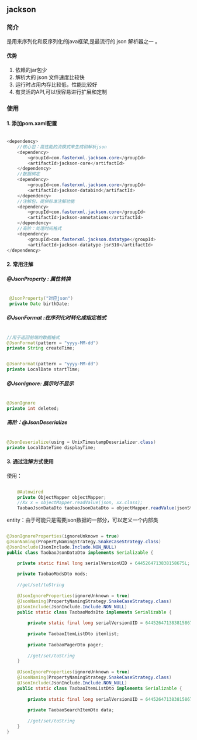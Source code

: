 ## jackson



### 简介

是用来序列化和反序列化的java框架,是最流行的 json 解析器之一 。

#### 优势

1. 依赖的jar包少
2. 解析大的 json 文件速度比较快
3. 运行时占用内存比较低，性能比较好
4. 有灵活的API,可以很容易进行扩展和定制


### 使用

#### 1. 添加pom.xaml配置

```java

<dependency>
    //核心包：高性能的流模式来生成和解析json
    <dependency>
        <groupId>com.fasterxml.jackson.core</groupId>
        <artifactId>jackson-core</artifactId>
    </dependency>
    //数据绑定
    <dependency>
        <groupId>com.fasterxml.jackson.core</groupId>
        <artifactId>jackson-databind</artifactId>
    </dependency>
    //注解包，提供标准注解功能
    <dependency>
        <groupId>com.fasterxml.jackson.core</groupId>
        <artifactId>jackson-annotations</artifactId>
    </dependency>
    //高阶：处理时间格式
    <dependency>
        <groupId>com.fasterxml.jackson.datatype</groupId>
        <artifactId>jackson-datatype-jsr310</artifactId>
</dependency>

```

#### 2. 常用注解


##### @JsonProperty : 属性转换

```java

 @JsonProperty("对应json") 
 private Date birthDate;

```

##### @JsonFormat :在序列化时转化成指定格式

```java

//用于返回前端的数据格式
@JsonFormat(pattern = "yyyy-MM-dd")
private String createTime;


@JsonFormat(pattern = "yyyy-MM-dd")
private LocalDate startTime;
```


##### @JsonIgnore: 展示时不显示

```java

@JsonIgnore
private int deleted;

```

##### 高阶：@JsonDeserialize 

```java

@JsonDeserialize(using = UnixTimestampDeserializer.class)
private LocalDateTime displayTime;

```

#### 3. 通过注解方式使用

使用：

```java

    @Autowired
    private ObjectMapper objectMapper;
    //Xx x = objectMapper.readValue(json, xx.class);
    TaobaoJsonDataDto taobaoJsonDataDto = objectMapper.readValue(jsonString, TaobaoJsonDataDto.class);

```

entity：由于可能只是需要json数据的一部分，可以定义一个内部类

```java

@JsonIgnoreProperties(ignoreUnknown = true)
@JsonNaming(PropertyNamingStrategy.SnakeCaseStrategy.class)
@JsonInclude(JsonInclude.Include.NON_NULL)
public class TaobaoJsonDataDto implements Serializable {

    private static final long serialVersionUID = 6445264713838158675L;
    
    private TaobaoModsDto mods;
    
    //get/set/toString
    
    @JsonIgnoreProperties(ignoreUnknown = true)
    @JsonNaming(PropertyNamingStrategy.SnakeCaseStrategy.class)
    @JsonInclude(JsonInclude.Include.NON_NULL)
    public static class TaobaoModsDto implements Serializable {
    
        private static final long serialVersionUID = 6445264713838158675L;
        
        private TaobaoItemListDto itemlist;
        
        private TaobaoPagerDto pager;
        
        //get/set/toString
    }
    
    @JsonIgnoreProperties(ignoreUnknown = true)
    @JsonNaming(PropertyNamingStrategy.SnakeCaseStrategy.class)
    @JsonInclude(JsonInclude.Include.NON_NULL)
    public static class TaobaoItemListDto implements Serializable {
    
        private static final long serialVersionUID = 6445264713838158675L;
        
        private TaobaoSearchItemDto data;
        
        //get/set/toString
    }
}


```

